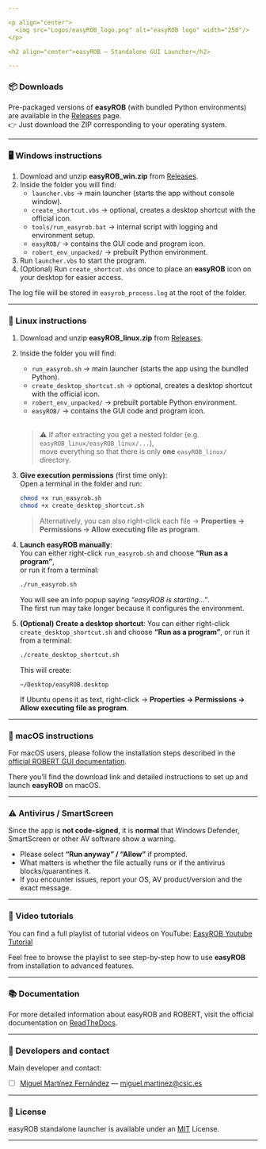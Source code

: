```yaml
---

<p align="center">
  <img src="Logos/easyROB_logo.png" alt="easyROB logo" width="250"/>
</p>

<h2 align="center">easyROB — Standalone GUI Launcher</h2>

---
```


### 📦 Downloads

Pre-packaged versions of **easyROB** (with bundled Python environments) are available in the [Releases](../../releases) page.  
👉 Just download the ZIP corresponding to your operating system.

---

### 🖥️ Windows instructions
1. Download and unzip **easyROB_win.zip** from [Releases](../../releases).
2. Inside the folder you will find:
   - `launcher.vbs` → main launcher (starts the app without console window).  
   - `create_shortcut.vbs` → optional, creates a desktop shortcut with the official icon.  
   - `tools/run_easyrob.bat` → internal script with logging and environment setup.  
   - `easyROB/` → contains the GUI code and program icon.  
   - `robert_env_unpacked/` → prebuilt Python environment.
3. Run `launcher.vbs` to start the program.
4. (Optional) Run `create_shortcut.vbs` once to place an **easyROB** icon on your desktop for easier access.

The log file will be stored in `easyrob_process.log` at the root of the folder.

---

### 🐧 Linux instructions
1. Download and unzip **easyROB_linux.zip** from [Releases](../../releases).  
2. Inside the folder you will find:  
   - `run_easyrob.sh` → main launcher (starts the app using the bundled Python).  
   - `create_desktop_shortcut.sh` → optional, creates a desktop shortcut with the official icon.  
   - `robert_env_unpacked/` → prebuilt portable Python environment.  
   - `easyROB/` → contains the GUI code and program icon.  
   &nbsp;  
   > ⚠️ If after extracting you get a nested folder (e.g. `easyROB_linux/easyROB_linux/...`),  
   > move everything so that there is only **one** `easyROB_linux/` directory.

3. **Give execution permissions** (first time only):  
   Open a terminal in the folder and run:
   ```bash
   chmod +x run_easyrob.sh
   chmod +x create_desktop_shortcut.sh
   ```
   > Alternatively, you can also right-click each file → **Properties → Permissions → Allow executing file as program**.

4. **Launch easyROB manually**:  
   You can either right-click `run_easyrob.sh` and choose **“Run as a program”**,  
   or run it from a terminal:
   ```bash
   ./run_easyrob.sh
   ```
   You will see an info popup saying *“easyROB is starting…”*.  
   The first run may take longer because it configures the environment.

5. **(Optional) Create a desktop shortcut**:
   You can either right-click `create_desktop_shortcut.sh` and choose **“Run as a program”**,
   or run it from a terminal:
   ```bash
   ./create_desktop_shortcut.sh
   ```
   This will create:
   ```
   ~/Desktop/easyROB.desktop
   ```
   If Ubuntu opens it as text, right-click → **Properties → Permissions → Allow executing file as program**.  
---

### 🍏 macOS instructions
For macOS users, please follow the installation steps described in the [official ROBERT GUI documentation](https://robert.readthedocs.io/en/latest/Install/gui.html). 

There you’ll find the download link and detailed instructions to set up and launch **easyROB** on macOS.


---

### ⚠️ Antivirus / SmartScreen
Since the app is **not code-signed**, it is **normal** that Windows Defender, SmartScreen or other AV software show a warning.  
- Please select **“Run anyway” / “Allow”** if prompted.  
- What matters is whether the file actually runs or if the antivirus blocks/quarantines it.  
- If you encounter issues, report your OS, AV product/version and the exact message.

---
### 🎥 Video tutorials  
You can find a full playlist of tutorial videos on YouTube:  [EasyROB Youtube Tutorial](https://www.youtube.com/watch?v=Dl-8owb3RRQ&list=PLByM6_dzomp6KHj60OzcS0ATSSe_l1Bv9)  

Feel free to browse the playlist to see step-by-step how to use **easyROB** from installation to advanced features.

---
### 📚 Documentation

For more detailed information about easyROB and ROBERT, visit the official documentation on [ReadTheDocs](https://robert.readthedocs.io/en/latest/). 

---
### 📝 Developers and contact
Main developer and contact:  
- [ ] [Miguel Martínez Fernández](https://orcid.org/0009-0002-8538-7250) — [miguel.martinez@csic.es](mailto:miguel.martinez@csic.es)

---

### 📜 License
easyROB standalone launcher is available under an [MIT](https://opensource.org/licenses/MIT) License.  

---
